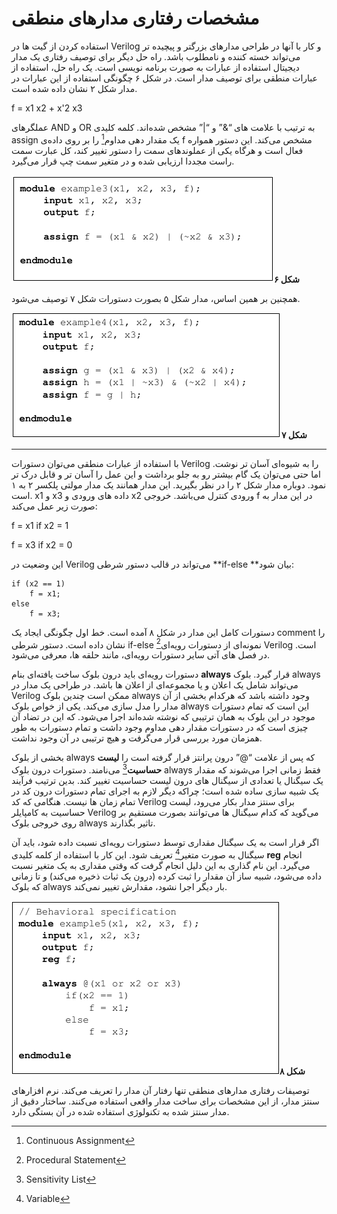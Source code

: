# مشخصات رفتاری مدارهای منطقی

استفاده کردن از گیت ها در Verilog و کار با آنها در طراحی مدارهای بزرگتر و پیچیده تر می‌تواند خسته کننده و نامطلوب باشد. راه حل دیگر برای توصیف رفتاری یک مدار دیجیتال استفاده از عبارات به صورت برنامه نویسی است. یک راه حل، استفاده از عبارات منطقی برای توصیف مدار است. در شکل ۶ چگونگی استفاده از این عبارات در مدار شکل ۲ نشان داده شده است.

f = x1 x2 + x'2 x3

عملگرهای AND و OR به ترتیب با علامت های “&” و “\|” مشخص شده‌اند. کلمه کلیدی assign یک مقدار دهی مداوم[^1] را بر روی داده‌ی f  مشخص می‌کند. این دستور همواره فعال است و هرگاه یکی از عملوندهای سمت را دستور تغییر کند، کل عبارت سمت راست مجددا ارزیابی شده و در متغیر سمت چپ قرار می‌گیرد.

![](/assets/pic06.png)**شکل ۶**

همچنین بر همین اساس، مدار شکل ۵ بصورت دستورات شکل ۷ توصیف می‌شود.

![](/assets/pic07.png)**شکل ۷**

---

با استفاده از عبارات منطقی می‌توان دستورات Verilog را به شیوه‌ای آسان تر نوشت. اما حتی می‌توان یک گام بیشتر رو به جلو برداشت و این عمل را آسان تر و قابل درک تر نمود. دوباره مدار شکل ۲ را در نظر بگیرید. این مدار همانند یک مدار مولتی پلکسر ۲ به ۱ است. x1 و x3  داده های ورودی و x2 ورودی کنترل می‌باشد. خروجی f در این مدار به صورت زیر عمل می‌کند:

f = x1    if    x2 = 1

f = x3    if    x2 = 0

 این وضعیت در Verilog می‌تواند در قالب دستور شرطی **if-else **بیان شود:

```
if (x2 == 1)
    f = x1;
else
    f = x3;
```

 دستورات کامل این مدار در شکل ۸ آمده است. خط اول چگونگی ایجاد یک comment را نشان داده است. دستور شرطی if-else نمونه‌ای از دستورات رویه‌ای[^2] Verilog است. در فصل های آتی سایر دستورات رویه‌ای، مانند حلقه ها، معرفی می‌شود.

 دستورات رویه‌ای باید درون بلوک ساخت یافته‌ای بنام **always** قرار گیرد. بلوک always می‌تواند شامل یک اعلان و یا مجموعه‌ای از اعلان ها باشد. در طراحی یک مدار در Verilog ممکن است چندین بلوک always وجود داشته باشد که هرکدام بخشی از آن مدار را مدل سازی می‌کند. یکی از خواص بلوک always این است که تمام دستورات موجود در این بلوک به همان ترتیبی که نوشته شده‌اند اجرا می‌شود. که این در تضاد آن چیزی است که در دستورات مقدار دهی مداوم وجود داشت و تمام دستورات به طور همزمان مورد بررسی قرار می‌گرفت و هیچ ترتیبی در آن وجود نداشت.

 بخشی از بلوک always که پس از علامت “@” درون پرانتز قرار گرفته است را **لیست حساسیت**[^3] می‌نامند. دستورات درون بلوک always فقط زمانی اجرا می‌شوند که مقدار یک سیگنال یا تعدادی از سیگنال های درون لیست حساسیت تغییر کند. بدین ترتیب فرآیند یک شبیه سازی ساده شده است؛ چراکه دیگر لازم به اجرای تمام دستورات درون کد در تمام زمان ها نیست. هنگامی که کد Verilog برای سنتز مدار بکار می‌رود، لیست حساسیت به کامپایلر Verilog می‌گوید که کدام سیگنال ها می‌توانند بصورت مستقیم بر روی خروجی بلوک always تاثیر بگذارند.

 اگر قرار است به یک سیگنال مقداری توسط دستورات رویه‌ای نسبت داده شود، باید آن سیگنال به صورت متغیر[^4] تعریف شود. این کار با استفاده از کلمه کلیدی **reg** انجام می‌گیرد. این نام گذاری به این دلیل انجام گرفت که وقتی مقداری به یک متغیر نسبت داده می‌شود، شبیه ساز آن مقدار را ثبت کرده \(درون یک ثبات ذخیره می‌کند\) و تا زمانی که بلوک always بار دیگر اجرا نشود، مقدارش تغییر نمی‌کند.

![](/assets/pic08.png)**شکل ۸**

 توصیفات رفتاری مدارهای منطقی تنها رفتار آن مدار را تعریف می‌کند. نرم افزارهای سنتز مدار، از این مشخصات برای ساخت مدار واقعی استفاده می‌کنند. ساختار دقیق از مدار سنتز شده به تکنولوژی استفاده شده در آن بستگی دارد.

[^1]: Continuous Assignment

[^2]: Procedural Statement

[^3]: Sensitivity List

[^4]: Variable

